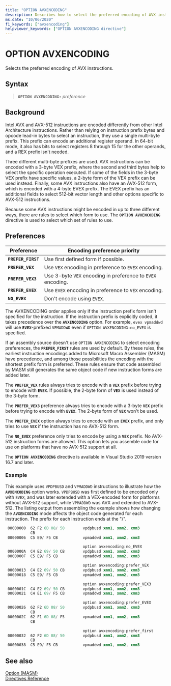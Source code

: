 ```yaml
---
title: "OPTION AVXENCODING"
description: Describes how to select the preferred encoding of AVX instructions when more than one possibility will work
ms.date: "10/06/2020"
f1_keywords: ["avxencoding"]
helpviewer_keywords: ["OPTION AVXENCODING directive"]
---
```

# OPTION AVXENCODING

Selects the preferred encoding of AVX instructions.

## Syntax

> **`OPTION AVXENCODING:`** *preference*

## Background

Intel AVX and AVX-512 instructions are encoded differently from other Intel Architecture instructions. Rather than relying on instruction prefix bytes and opcode lead-in bytes to select an instruction, they use a single multi-byte prefix. This prefix can encode an additional register operand. In 64-bit mode, it also has bits to select registers 8 through 15 for the other operands, and a REX prefix isn't needed.

Three different multi-byte prefixes are used. AVX instructions can be encoded with a 3-byte VEX prefix, where the second and third bytes help to select the specific operation executed. If some of the fields in the 3-byte VEX prefix have specific values, a 2-byte form of the VEX prefix can be used instead. Finally, some AVX instructions also have an AVX-512 form, which is encoded with a 4-byte EVEX prefix. The EVEX prefix has an additional fields to select 512-bit vector length and other options specific to AVX-512 instructions.

Because some AVX instructions might be encoded in up to three different ways, there are rules to select which form to use. The **`OPTION AVXENCODING`** directive is used to select which set of rules to use.

## Preferences

| Preference | Encoding preference priority |
|--|--|
| **`PREFER_FIRST`** | Use first defined form if possible. |
| **`PREFER_VEX`** | Use `VEX` encoding in preference to `EVEX` encoding. |
| **`PREFER_VEX3`** | Use 3-byte `VEX` encoding in preference to `EVEX` encoding. |
| **`PREFER_EVEX`** | Use `EVEX` encoding in preference to `VEX` encoding. |
| **`NO_EVEX`** | Don't encode using `EVEX`. |

The AVXENCODING order applies only if the instruction prefix form isn't specified for the instruction. If the instruction prefix is explicitly coded, it takes precedence over the **`AVXENCODING`** option. For example, `evex vpmaddwd` will use **`EVEX`**-prefixed `VPMADDWD` even if `OPTION AVXENCODING:no_EVEX` is specified.

If an assembly source doesn't use `OPTION AVXENCODING` to select encoding preferences, the **`PREFER_FIRST`** rules are used by default. By these rules, the earliest instruction encodings added to Microsoft Macro Assembler (MASM) have precedence, and among those possibilities the encoding with the shortest prefix form is preferred. These rules ensure that code assembled by MASM still generates the same object code if new instruction forms are added later.

The **`PREFER_VEX`** rules always tries to encode with a **`VEX`** prefix before trying to encode with **`EVEX`**. If possible, the 2-byte form of **`VEX`** is used instead of the 3-byte form.

The **`PREFER_VEX3`** preference always tries to encode with a 3-byte **`VEX`** prefix before trying to encode with **`EVEX`**. The 2-byte form of **`VEX`** won't be used.

The **`PREFER_EVEX`** option always tries to encode with an **`EVEX`** prefix, and only tries to use **`VEX`** if the instruction has no AVX-512 form.

The **`NO_EVEX`** preference only tries to encode by using a **`VEX`** prefix. No AVX-512 instruction forms are allowed. This option lets you assemble code for use on platforms that have no AVX-512 support at all.

The **`OPTION AVXENCODING`** directive is available in Visual Studio 2019 version 16.7 and later.

### Example

This example uses `VPDPBUSD` and `VPMADDWD` instructions to illustrate how the **`AVXENCODING`** option works. `VPDPBUSD` was first defined to be encoded only with `EVEX`, and was later extended with a VEX-encoded form for platforms without AVX-512 support, while `VPMADDWD` was AVX and extended to AVX-512. The listing output from assembling the example shows how changing the **`AVXENCODING`** mode affects the object code generated for each instruction. The prefix for each instruction ends at the "/".

```asm
 00000000  62 F2 6D 08/ 50        vpdpbusd xmm1, xmm2, xmm3
           CB
 00000006  C5 E9/ F5 CB           vpmaddwd xmm1, xmm2, xmm3

                                  option avxencoding:no_EVEX
 0000000A  C4 E2 69/ 50 CB        vpdpbusd xmm1, xmm2, xmm3
 0000000F  C5 E9/ F5 CB           vpmaddwd xmm1, xmm2, xmm3

                                  option avxencoding:prefer_VEX
 00000013  C4 E2 69/ 50 CB        vpdpbusd xmm1, xmm2, xmm3
 00000018  C5 E9/ F5 CB           vpmaddwd xmm1, xmm2, xmm3

                                  option avxencoding:prefer_VEX3
 0000001C  C4 E2 69/ 50 CB        vpdpbusd xmm1, xmm2, xmm3
 00000021  C4 E1 69/ F5 CB        vpmaddwd xmm1, xmm2, xmm3

                                  option avxencoding:prefer_EVEX
 00000026  62 F2 6D 08/ 50        vpdpbusd xmm1, xmm2, xmm3
           CB
 0000002C  62 F1 6D 08/ F5        vpmaddwd xmm1, xmm2, xmm3
           CB

                                  option avxencoding:prefer_first
 00000032  62 F2 6D 08/ 50        vpdpbusd xmm1, xmm2, xmm3
           CB
 00000038  C5 E9/ F5 CB           vpmaddwd xmm1, xmm2, xmm3
```

## See also

[Option (MASM)](option-masm.md)\
[Directives Reference](directives-reference.md)
